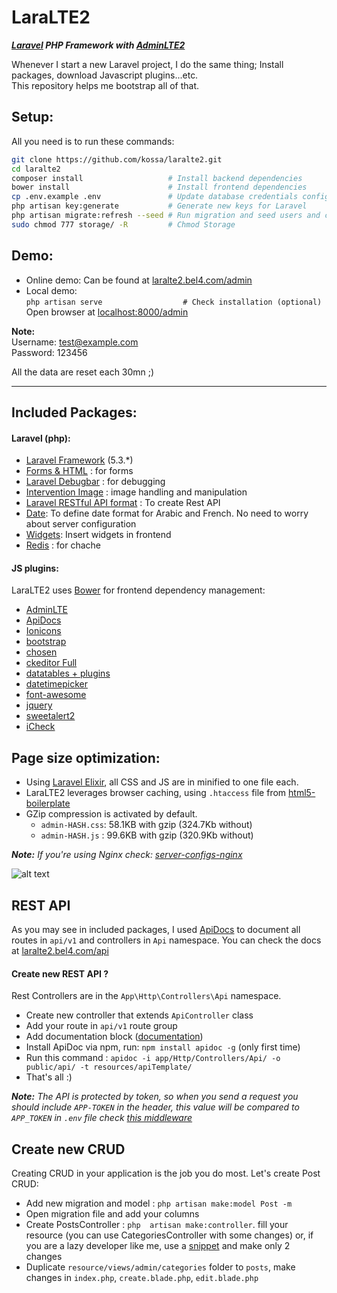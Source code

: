 # LaraLTE2
**_[Laravel](https://laravel.com/) PHP Framework with [AdminLTE2](https://almsaeedstudio.com/AdminLTE)_**  


Whenever I start a new Laravel project, I do the same thing; Install packages, download Javascript plugins...etc.  
This repository helps me bootstrap  all of that.


## Setup:
All you need is to run these commands:
```bash
git clone https://github.com/kossa/laralte2.git
cd laralte2 
composer install                   # Install backend dependencies
bower install                      # Install frontend dependencies
cp .env.example .env               # Update database credentials configuration
php artisan key:generate           # Generate new keys for Laravel
php artisan migrate:refresh --seed # Run migration and seed users and categories for testing
sudo chmod 777 storage/ -R         # Chmod Storage
```


## Demo:
- Online demo: Can be found at [laralte2.bel4.com/admin](http://laralte2.bel4.com/admin)
- Local demo:  
`php artisan serve                  # Check installation (optional)`  
Open browser at [localhost:8000/admin](http://localhost:8000/admin) 

**Note:**  
Username: test@example.com  
Password: 123456

All the data are reset each 30mn ;)

***

## Included Packages:
#### Laravel (php):

* [Laravel Framework](https://github.com/laravel/laravel/) (5.3.*)
* [Forms & HTML](https://github.com/laravelcollective/html) : for forms
* [Laravel Debugbar](https://github.com/barryvdh/laravel-debugbar) : for debugging
* [Intervention Image](https://github.com/intervention/image) : image handling and manipulation
* [Laravel RESTful API format](https://github.com/teepluss/laravel-restable) : To create Rest API
* [Date](https://github.com/jenssegers/date): To define date format for Arabic and French. No need to worry about server configuration
* [Widgets](https://github.com/arrilot/laravel-widgets): Insert widgets in frontend
* [Redis](https://github.com/nrk/predis.git) : for chache

#### JS plugins:
LaraLTE2 uses [Bower](http://bower.io/) for frontend dependency management: 

* [AdminLTE](https://github.com/almasaeed2010/AdminLTE)
* [ApiDocs](https://github.com/apidoc/apidoc)
* [Ionicons](https://github.com/driftyco/ionicons)
* [bootstrap](https://github.com/twbs/bootstrap)
* [chosen](https://github.com/harvesthq/bower-chosen)
* [ckeditor Full](https://github.com/ckeditor/ckeditor-releases)
* [datatables + plugins](https://github.com/DataTables/DataTables)
* [datetimepicker](https://github.com/xdan/datetimepicker)
* [font-awesome](https://github.com/FortAwesome/Font-Awesome)
* [jquery](https://github.com/jquery/jquery)
* [sweetalert2](https://github.com/limonte/sweetalert2)
* [iCheck](https://github.com/fronteed/iCheck)


## Page size optimization:
- Using [Laravel Elixir](https://github.com/laravel/elixir/), all CSS and JS are in minified to one file each.
- LaraLTE2 leverages browser caching, using `.htaccess` file from [html5-boilerplate](https://github.com/h5bp/html5-boilerplate)
- GZip compression is activated by default.  
  - `admin-HASH.css`: 58.1KB with gzip (324.7Kb without)  
  - `admin-HASH.js` : 99.6KB with gzip (320.9Kb without)

*__Note:__ If you're using Nginx check: [server-configs-nginx](https://github.com/h5bp/server-configs-nginx)*

![alt text](http://storage2.static.itmages.com/i/16/0602/h_1464877446_8945299_e45f066c58.png "Logo Title Text 1")


## REST API
As you may see in included packages, I used [ApiDocs](http://apidocjs.com/) to document all routes in `api/v1` and controllers in `Api` namespace.
You can check the docs at [laralte2.bel4.com/api](http://laralte2.bel4.com/api/)


#### Create new REST API ?
Rest Controllers are in the `App\Http\Controllers\Api` namespace.

* Create new controller that extends `ApiController` class
* Add your route in `api/v1` route group
* Add documentation block ([documentation](http://apidocjs.com/#example-full))
* Install ApiDoc via npm, run: `npm install apidoc -g` (only first time)
* Run this command : `apidoc -i app/Http/Controllers/Api/ -o public/api/ -t resources/apiTemplate/`
* That's all :)

*__Note:__ The API is protected by token, so when you send a request you should include `APP-TOKEN` in the header, this value will be compared to `APP_TOKEN` in `.env` file check [this middleware](https://github.com/kossa/laralte2/blob/master/app/Http/Middleware/ApiToken.php#L21)*


## Create new CRUD
Creating CRUD in your application is the job you do most. Let's create Post CRUD:

* Add new migration and model : `php artisan make:model Post -m`
* Open migration file and add your columns
* Create PostsController : `php  artisan make:controller`. fill your resource (you can use CategoriesController with some changes) or, if you are a lazy developer like me, use a [snippet](https://github.com/kossa/st-snippets/blob/master/kossa_php/Laravel/lcontroller.sublime-snippet) and make only 2 changes
* Duplicate `resource/views/admin/categories` folder to `posts`, make changes in `index.php`, `create.blade.php`, `edit.blade.php`